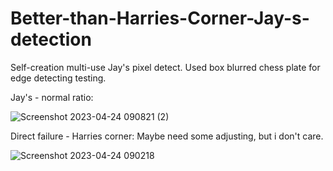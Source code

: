 # Better-than-Harries-Corner-Jay-s-detection
Self-creation multi-use Jay's pixel detect.
Used box blurred chess plate for edge detecting testing.

Jay's - normal ratio:

![Screenshot 2023-04-24 090821 (2)](https://user-images.githubusercontent.com/124453554/233893266-2e20b24f-56c7-4dbb-b151-83f72fe5a2d5.png)



Direct failure - Harries corner: 
Maybe need some adjusting, but i don't care.

![Screenshot 2023-04-24 090218](https://user-images.githubusercontent.com/124453554/233893062-51abeb30-84e6-41e5-9d46-9b3c881c5c44.png)





